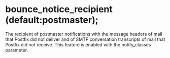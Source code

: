 # bounce_notice_recipient (default:postmaster); 


The recipient of postmaster notifications with the message headers
of mail that Postfix did not deliver and of SMTP conversation
transcripts of mail that Postfix did not receive.  This feature is
enabled with the notify_classes parameter.  


